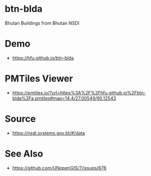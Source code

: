 # btn-blda
Bhutan Buildings from Bhutan NSDI

# Demo
- https://hfu.github.io/btn-blda

# PMTiles Viewer
- https://pmtiles.io/?url=https%3A%2F%2Fhfu.github.io%2Fbtn-blda%2Fa.pmtiles#map=14.4/27.00549/90.12543

# Source
- https://nsdi.systems.gov.bt/#/data

# See Also
- https://github.com/UNopenGIS/7/issues/676

